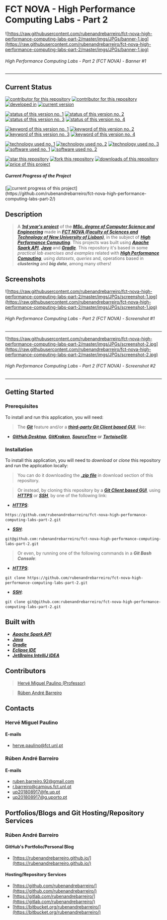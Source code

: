 # FCT NOVA - High Performance Computing Labs - Part 2

![https://raw.githubusercontent.com/rubenandrebarreiro/fct-nova-high-performance-computing-labs-part-2/master/imgs/JPGs/banner-1.jpg](https://raw.githubusercontent.com/rubenandrebarreiro/fct-nova-high-performance-computing-labs-part-2/master/imgs/JPGs/banner-1.jpg)
######  High Performance Computing Labs - Part 2 (FCT NOVA) - Banner #1

***

## Current Status
[![contributor for this repository](https://img.shields.io/badge/contributor-herve&nbsp;miguel&nbsp;paulino-blue.svg)](https://docentes.fct.unl.pt/p161/) [![contributor for this repository](https://img.shields.io/badge/contributor-rubenandrebarreiro-blue.svg)](https://github.com/rubenandrebarreiro/) [![developed in](https://img.shields.io/badge/developed&nbsp;in-fct&nbsp;nova-blue.svg)](https://www.fct.unl.pt/)
[![current version](https://img.shields.io/badge/version-1.0-magenta.svg)](https://github.com/rubenandrebarreiro/fct-nova-high-performance-computing-labs-part-2/)

[![status of this version no. 1](https://img.shields.io/badge/status-not&nbsp;completed-orange.svg)](https://github.com/rubenandrebarreiro/fct-nova-high-performance-computing-labs-part-2/)
[![status of this version no. 2](https://img.shields.io/badge/status-not&nbsp;final-orange.svg)](https://github.com/rubenandrebarreiro/fct-nova-high-performance-computing-labs-part-2/)
[![status of this version no. 3](https://img.shields.io/badge/status-not&nbsp;stable-orange.svg)](https://github.com/rubenandrebarreiro/fct-nova-high-performance-computing-labs-part-2/)
[![status of this version no. 4](https://img.shields.io/badge/status-documented-orange.svg)](https://github.com/rubenandrebarreiro/fct-nova-high-performance-computing-labs-part-2/)

[![keyword of this version no. 1](https://img.shields.io/badge/keyword-high&nbsp;performance&nbsp;computing-brown.svg)](https://github.com/rubenandrebarreiro/fct-nova-high-performance-computing-labs-part-2/)
[![keyword of this version no. 2](https://img.shields.io/badge/keyword-apache&nbsp;spark-brown.svg)](https://github.com/rubenandrebarreiro/fct-nova-high-performance-computing-labs-part-2/)
[![keyword of this version no. 3](https://img.shields.io/badge/keyword-big&nbsp;data-brown.svg)](https://github.com/rubenandrebarreiro/fct-nova-high-performance-computing-labs-part-2/)
[![keyword of this version no. 4](https://img.shields.io/badge/keyword-clustering-brown.svg)](https://github.com/rubenandrebarreiro/fct-nova-high-performance-computing-labs-part-2/)

[![technology used no. 1](https://img.shields.io/badge/built&nbsp;with-apache&nbsp;spark&nbsp;api-red.svg)](https://spark.apache.org/) 
[![technology used no. 2](https://img.shields.io/badge/built&nbsp;with-java-red.svg)](https://www.java.com/) 
[![technology used no. 3](https://img.shields.io/badge/built&nbsp;with-gradle-red.svg)](https://gradle.org/)
[![software used no. 1](https://img.shields.io/badge/software-eclipse&nbsp;ide-gold.svg)](https://www.eclipse.org/)
[![software used no. 2](https://img.shields.io/badge/software-jetbrains&nbsp;intellij&nbsp;idea-gold.svg)](https://www.jetbrains.com/idea/)

[![star this repository](http://githubbadges.com/star.svg?user=rubenandrebarreiro&repo=fct-nova-high-performance-computing-labs-part-2&style=flat)](https://github.com/rubenandrebarreiro/fct-nova-high-performance-computing-labs-part-2/stargazers)
[![fork this repository](http://githubbadges.com/fork.svg?user=rubenandrebarreiro&repo=fct-nova-high-performance-computing-labs-part-2&style=flat)](https://github.com/rubenandrebarreiro/fct-nova-high-performance-computing-labs-part-2/fork)
[![downloads of this repository](https://img.shields.io/github/downloads/rubenandrebarreiro/fct-nova-high-performance-computing-labs-part-2/total.svg)](https://github.com/rubenandrebarreiro/fct-nova-high-performance-computing-labs-part-2/archive/master.zip)
[![price of this project](https://img.shields.io/badge/price-free-success.svg)](https://github.com/rubenandrebarreiro/fct-nova-high-performance-computing-labs-part-2/archive/master.zip)

##### Current Progress of the Project

[![current progress of this project](http://progressed.io/bar/100?title=&nbsp;completed&nbsp;)](https://github.com/rubenandrebarreiro/fct-nova-high-performance-computing-labs-part-2/) 


## Description

> A [**_1rd year's project_**](http://www.unl.pt/guia/2018/fct/UNLGI_getCurso?curso=935) of the [**_MSc. degree of Computer Science and Engineering_**](https://www.fct.unl.pt/en/education/course/integrated-master-computer-science/) made in [**_FCT NOVA (Faculty of Sciences and Technology of New University of Lisbon)_**](https://www.fct.unl.pt/), in the subject of [**_High Performance Computing_**](http://www.unl.pt/guia/2018/fct/UNLGI_getUC?uc=11165). This projects was built using [**_Apache Spark API_**](https://spark.apache.org/), [**_Java_**](https://www.java.com/) and [**_Gradle_**](https://gradle.org/). This repository it's based in some _practical lab exercises and examples_ related with  [**_High Performance Computing_**](http://www.unl.pt/guia/2018/fct/UNLGI_getUC?uc=11165), using _datasets_, _queries_ and, operations based in **_clustering_** and **_big data_**, among many others!

## Screenshots

![https://raw.githubusercontent.com/rubenandrebarreiro/fct-nova-high-performance-computing-labs-part-2/master/imgs/JPGs/screenshot-1.jpg](https://raw.githubusercontent.com/rubenandrebarreiro/fct-nova-high-performance-computing-labs-part-2/master/imgs/JPGs/screenshot-1.jpg)
######  High Performance Computing Labs - Part 2 (FCT NOVA) - Screenshot #1

***

![https://raw.githubusercontent.com/rubenandrebarreiro/fct-nova-high-performance-computing-labs-part-2/master/imgs/JPGs/screenshot-2.jpg](https://raw.githubusercontent.com/rubenandrebarreiro/fct-nova-high-performance-computing-labs-part-2/master/imgs/JPGs/screenshot-2.jpg)
######  High Performance Computing Labs - Part 2 (FCT NOVA) - Screenshot #2

***

## Getting Started

### Prerequisites
To install and run this application, you will need:
> The [**_Git_**](https://git-scm.com/) feature and/or a [**_third-party Git Client based GUI_**](https://git-scm.com/downloads/guis/), like:
* [**_GitHub Desktop_**](https://desktop.github.com/), [**_GitKraken_**](https://www.gitkraken.com/), [**_SourceTree_**](https://www.sourcetreeapp.com/) or [**_TortoiseGit_**](https://tortoisegit.org/).

### Installation
To install this application, you will need to _download_ or _clone_ this repository and run the application locally:

> You can do it downloading the [**_.zip file_**](https://github.com/rubenandrebarreiro/fct-nova-high-performance-computing-labs-part-2/archive/master.zip) in download section of this repository.

> Or instead, by cloning this repository by a [**_Git Client based GUI_**](https://git-scm.com/downloads/guis), using [**_HTTPS_**](https://en.wikipedia.org/wiki/HTTPS) or [**_SSH_**](https://en.wikipedia.org/wiki/SSH_File_Transfer_Protocol), by one of the following link:
* [**_HTTPS_**](https://en.wikipedia.org/wiki/HTTPS):
```
https://github.com/rubenandrebarreiro/fct-nova-high-performance-computing-labs-part-2.git
```
* [**_SSH_**](https://en.wikipedia.org/wiki/SSH_File_Transfer_Protocol):
```
git@github.com:rubenandrebarreiro/fct-nova-high-performance-computing-labs-part-2.git
```

> Or even, by running one of the following commands in a **_Git Bash Console_**:
* [**_HTTPS_**](https://en.wikipedia.org/wiki/HTTPS):
```
git clone https://github.com/rubenandrebarreiro/fct-nova-high-performance-computing-labs-part-2.git
```
* [**_SSH_**](https://en.wikipedia.org/wiki/SSH_File_Transfer_Protocol):
```
git clone git@github.com:rubenandrebarreiro/fct-nova-high-performance-computing-labs-part-2.git
```

## Built with
* [**_Apache Spark API_**](https://spark.apache.org/)
* [**_Java_**](http://www.java.com/)
* [**_Gradle_**](https://gradle.org/)
* [**_Eclipse IDE_**](https://www.eclipse.org/)
* [**_JetBrains IntelliJ IDEA_**](https://www.jetbrains.com/idea/)

## Contributors
> [Hervé Miguel Paulino (Professor)](https://docentes.fct.unl.pt/p161/)

> [Rúben André Barreiro](https://github.com/rubenandrebarreiro/)


## Contacts

### Hervé Miguel Paulino
#### E-mails
* [herve.paulino@fct.unl.pt](mailto:herve.paulino@fct.unl.pt)

### Rúben André Barreiro
#### E-mails
* [ruben.barreiro.92@gmail.com](mailto:ruben.barreiro.92@gmail.com)
* [r.barreiro@campus.fct.unl.pt](mailto:r.barreiro@campus.fct.unl.pt)
* [up201808917@fe.up.pt](mailto:up201808917@fe.up.pt)
* [up201808917@g.uporto.pt](mailto:up201808917@g.uporto.pt)

## Portfolios/Blogs and Git Hosting/Repository Services

### Rúben André Barreiro
#### GitHub's Portfolio/Personal Blog
* [https://rubenandrebarreiro.github.io/](https://rubenandrebarreiro.github.io/)

#### Hosting/Repository Services
* [https://github.com/rubenandrebarreiro/](https://github.com/rubenandrebarreiro/)
* [https://gitlab.com/rubenandrebarreiro/](https://gitlab.com/rubenandrebarreiro/)
* [https://bitbucket.org/rubenandrebarreiro/](https://bitbucket.org/rubenandrebarreiro/)
